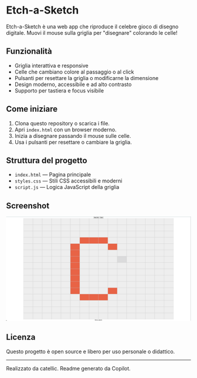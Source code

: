 # Etch-a-Sketch

Etch-a-Sketch è una web app che riproduce il celebre gioco di disegno digitale. Muovi il mouse sulla griglia per "disegnare" colorando le celle!

## Funzionalità

- Griglia interattiva e responsive
- Celle che cambiano colore al passaggio o al click
- Pulsanti per resettare la griglia o modificarne la dimensione
- Design moderno, accessibile e ad alto contrasto
- Supporto per tastiera e focus visibile

## Come iniziare

1. Clona questo repository o scarica i file.
2. Apri `index.html` con un browser moderno.
3. Inizia a disegnare passando il mouse sulle celle.
4. Usa i pulsanti per resettare o cambiare la griglia.

## Struttura del progetto

- `index.html` — Pagina principale
- `styles.css` — Stili CSS accessibili e moderni
- `script.js` — Logica JavaScript della griglia

## Screenshot

![Etch-a-Sketch Screenshot](home.png) <!-- Inserisci uno screenshot se disponibile -->

## Licenza

Questo progetto è open source e libero per uso personale o didattico.

---

Realizzato da catellic. Readme generato da Copilot.
